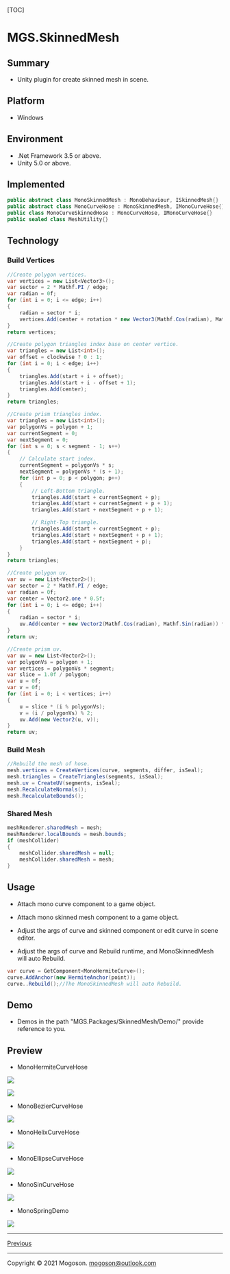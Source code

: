 [TOC]

# MGS.SkinnedMesh

## Summary

- Unity plugin for create skinned mesh in scene.

## Platform

- Windows

## Environment

- .Net Framework 3.5 or above.
- Unity 5.0 or above.

## Implemented

```C#
public abstract class MonoSkinnedMesh : MonoBehaviour, ISkinnedMesh{}
public abstract class MonoCurveHose : MonoSkinnedMesh, IMonoCurveHose{}
public class MonoCurveSkinnedHose : MonoCurveHose, IMonoCurveHose{}
public sealed class MeshUtility{}
```

## Technology

### Build Vertices

```C#
//Create polygon vertices.
var vertices = new List<Vector3>();
var sector = 2 * Mathf.PI / edge;
var radian = 0f;
for (int i = 0; i <= edge; i++)
{
    radian = sector * i;
    vertices.Add(center + rotation * new Vector3(Mathf.Cos(radian), Mathf.Sin(radian)) * radius);
}
return vertices;

//Create polygon triangles index base on center vertice.
var triangles = new List<int>();
var offset = clockwise ? 0 : 1;
for (int i = 0; i < edge; i++)
{
    triangles.Add(start + i + offset);
    triangles.Add(start + i - offset + 1);
    triangles.Add(center);
}
return triangles;

//Create prism triangles index.
var triangles = new List<int>();
var polygonVs = polygon + 1;
var currentSegment = 0;
var nextSegment = 0;
for (int s = 0; s < segment - 1; s++)
{
    // Calculate start index.
    currentSegment = polygonVs * s;
    nextSegment = polygonVs * (s + 1);
    for (int p = 0; p < polygon; p++)
    {
        // Left-Bottom triangle.
        triangles.Add(start + currentSegment + p);
        triangles.Add(start + currentSegment + p + 1);
        triangles.Add(start + nextSegment + p + 1);

        // Right-Top triangle.
        triangles.Add(start + currentSegment + p);
        triangles.Add(start + nextSegment + p + 1);
        triangles.Add(start + nextSegment + p);
    }
}
return triangles;

//Create polygon uv.
var uv = new List<Vector2>();
var sector = 2 * Mathf.PI / edge;
var radian = 0f;
var center = Vector2.one * 0.5f;
for (int i = 0; i <= edge; i++)
{
    radian = sector * i;
    uv.Add(center + new Vector2(Mathf.Cos(radian), Mathf.Sin(radian)) * 0.5f);
}
return uv;

//Create prism uv.
var uv = new List<Vector2>();
var polygonVs = polygon + 1;
var vertices = polygonVs * segment;
var slice = 1.0f / polygon;
var u = 0f;
var v = 0f;
for (int i = 0; i < vertices; i++)
{
    u = slice * (i % polygonVs);
    v = (i / polygonVs) % 2;
    uv.Add(new Vector2(u, v));
}
return uv;
```

### Build Mesh

```C#
//Rebuild the mesh of hose.
mesh.vertices = CreateVertices(curve, segments, differ, isSeal);
mesh.triangles = CreateTriangles(segments, isSeal);
mesh.uv = CreateUV(segments, isSeal);
mesh.RecalculateNormals();
mesh.RecalculateBounds();
```

### Shared Mesh

```C#
meshRenderer.sharedMesh = mesh;
meshRenderer.localBounds = mesh.bounds;
if (meshCollider)
{
    meshCollider.sharedMesh = null;
    meshCollider.sharedMesh = mesh;
}
```

## Usage

- Attach mono curve component to a game object.
- Attach mono skinned mesh component to a game object.
- Adjust the args of curve and skinned component or edit curve in scene editor.

- Adjust the args of curve and Rebuild runtime, and MonoSkinnedMesh will auto Rebuild.

```C#
var curve = GetComponent<MonoHermiteCurve>();
curve.AddAnchor(new HermiteAnchor(point));
curve..Rebuild();//The MonoSkinnedMesh will auto Rebuild.
```

## Demo

- Demos in the path "MGS.Packages/SkinnedMesh/Demo/" provide reference to you.

## Preview

- MonoHermiteCurveHose

![](.\Attachment\images\MonoHermiteCurveCollider.PNG)

![](.\Attachment\images\MonoHermiteCurveHose.PNG)

- MonoBezierCurveHose

![](.\Attachment\images\MonoBezierCurveHose.PNG)

- MonoHelixCurveHose

![](./Attachment/images/MonoHelixCurveHose.png)

- MonoEllipseCurveHose

![](./Attachment/images/MonoEllipseCurveHose.png)

- MonoSinCurveHose

![](./Attachment/images/MonoSinCurveHose.png)

- MonoSpringDemo

![](./Attachment/images/MonoSpringDemo.png)

------

[Previous](../../README.md)

------

Copyright © 2021 Mogoson.	mogoson@outlook.com